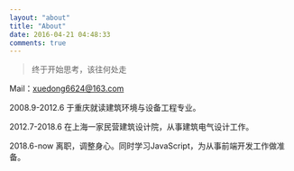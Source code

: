 ```yaml
---
layout: "about"
title: "About"
date: 2016-04-21 04:48:33
comments: true
---
```


> 终于开始思考，该往何处走

Mail：xuedong6624@163.com

2008.9-2012.6
于重庆就读建筑环境与设备工程专业。

2012.7-2018.6
在上海一家民营建筑设计院，从事建筑电气设计工作。

2018.6-now
离职，调整身心。同时学习JavaScript，为从事前端开发工作做准备。
